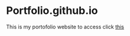 # Portfolio.github.io

This is my portofolio website to access click [this](https://aliastheblank.github.io/Portfolio.github.io/)
